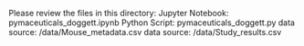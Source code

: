 Please review the files in this directory:
Jupyter Notebook: pymaceuticals_doggett.ipynb
Python Script: pymaceuticals_doggett.py
data source: /data/Mouse_metadata.csv
data source: /data/Study_results.csv
